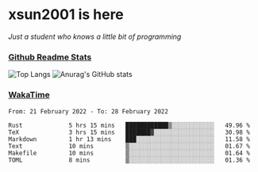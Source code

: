 # xsun2001 is here

*Just a student who knows a little bit of programming*

### [Github Readme Stats](https://github.com/anuraghazra/github-readme-stats)

![Top Langs](https://github-readme-stats.vercel.app/api/top-langs/?username=xsun2001&layout=compact&theme=radical) ![Anurag's GitHub stats](https://github-readme-stats.vercel.app/api?username=xsun2001&show_icons=true&theme=radical)

### [WakaTime](https://wakatime.com)

<!--START_SECTION:waka-->

```text
From: 21 February 2022 - To: 28 February 2022

Rust             5 hrs 15 mins   ████████████▒░░░░░░░░░░░░   49.96 %
TeX              3 hrs 15 mins   ███████▓░░░░░░░░░░░░░░░░░   30.98 %
Markdown         1 hr 13 mins    ███░░░░░░░░░░░░░░░░░░░░░░   11.58 %
Text             10 mins         ▒░░░░░░░░░░░░░░░░░░░░░░░░   01.67 %
Makefile         10 mins         ▒░░░░░░░░░░░░░░░░░░░░░░░░   01.64 %
TOML             8 mins          ▒░░░░░░░░░░░░░░░░░░░░░░░░   01.36 %
```

<!--END_SECTION:waka-->
